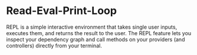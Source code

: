 # Read-Eval-Print-Loop
REPL is a simple interactive environment that takes single user inputs, executes them, and returns the result to the user. The REPL feature lets you inspect your dependency graph and call methods on your providers (and controllers) directly from your terminal.
